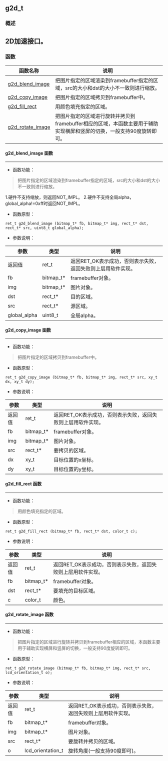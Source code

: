 ## g2d\_t
### 概述
2D加速接口。
----------------------------------
### 函数
<p id="g2d_t_methods">

| 函数名称 | 说明 | 
| -------- | ------------ | 
| <a href="#g2d_t_g2d_blend_image">g2d\_blend\_image</a> | 把图片指定的区域渲染到framebuffer指定的区域，src的大小和dst的大小不一致则进行缩放。 |
| <a href="#g2d_t_g2d_copy_image">g2d\_copy\_image</a> | 把图片指定的区域拷贝到framebuffer中。 |
| <a href="#g2d_t_g2d_fill_rect">g2d\_fill\_rect</a> | 用颜色填充指定的区域。 |
| <a href="#g2d_t_g2d_rotate_image">g2d\_rotate\_image</a> | 把图片指定的区域进行旋转并拷贝到framebuffer相应的区域，本函数主要用于辅助实现横屏和竖屏的切换，一般支持90度旋转即可。 |
#### g2d\_blend\_image 函数
-----------------------

* 函数功能：

> <p id="g2d_t_g2d_blend_image">把图片指定的区域渲染到framebuffer指定的区域，src的大小和dst的大小不一致则进行缩放。
1.硬件不支持缩放，则返回NOT_IMPL。
2.硬件不支持全局alpha，global_alpha!=0xff时返回NOT_IMPL。

* 函数原型：

```
ret_t g2d_blend_image (bitmap_t* fb, bitmap_t* img, rect_t* dst, rect_t* src, uint8_t global_alpha);
```

* 参数说明：

| 参数 | 类型 | 说明 |
| -------- | ----- | --------- |
| 返回值 | ret\_t | 返回RET\_OK表示成功，否则表示失败，返回失败则上层用软件实现。 |
| fb | bitmap\_t* | framebuffer对象。 |
| img | bitmap\_t* | 图片对象。 |
| dst | rect\_t* | 目的区域。 |
| src | rect\_t* | 源区域。 |
| global\_alpha | uint8\_t | 全局alpha。 |
#### g2d\_copy\_image 函数
-----------------------

* 函数功能：

> <p id="g2d_t_g2d_copy_image">把图片指定的区域拷贝到framebuffer中。

* 函数原型：

```
ret_t g2d_copy_image (bitmap_t* fb, bitmap_t* img, rect_t* src, xy_t dx, xy_t dy);
```

* 参数说明：

| 参数 | 类型 | 说明 |
| -------- | ----- | --------- |
| 返回值 | ret\_t | 返回RET\_OK表示成功，否则表示失败，返回失败则上层用软件实现。 |
| fb | bitmap\_t* | framebuffer对象。 |
| img | bitmap\_t* | 图片对象。 |
| src | rect\_t* | 要拷贝的区域。 |
| dx | xy\_t | 目标位置的x坐标。 |
| dy | xy\_t | 目标位置的y坐标。 |
#### g2d\_fill\_rect 函数
-----------------------

* 函数功能：

> <p id="g2d_t_g2d_fill_rect">用颜色填充指定的区域。

* 函数原型：

```
ret_t g2d_fill_rect (bitmap_t* fb, rect_t* dst, color_t c);
```

* 参数说明：

| 参数 | 类型 | 说明 |
| -------- | ----- | --------- |
| 返回值 | ret\_t | 返回RET\_OK表示成功，否则表示失败，返回失败则上层用软件实现。 |
| fb | bitmap\_t* | framebuffer对象。 |
| dst | rect\_t* | 要填充的目标区域。 |
| c | color\_t | 颜色。 |
#### g2d\_rotate\_image 函数
-----------------------

* 函数功能：

> <p id="g2d_t_g2d_rotate_image">把图片指定的区域进行旋转并拷贝到framebuffer相应的区域，本函数主要用于辅助实现横屏和竖屏的切换，一般支持90度旋转即可。

* 函数原型：

```
ret_t g2d_rotate_image (bitmap_t* fb, bitmap_t* img, rect_t* src, lcd_orientation_t o);
```

* 参数说明：

| 参数 | 类型 | 说明 |
| -------- | ----- | --------- |
| 返回值 | ret\_t | 返回RET\_OK表示成功，否则表示失败，返回失败则上层用软件实现。 |
| fb | bitmap\_t* | framebuffer对象。 |
| img | bitmap\_t* | 图片对象。 |
| src | rect\_t* | 要旋转并拷贝的区域。 |
| o | lcd\_orientation\_t | 旋转角度(一般支持90度即可)。 |
